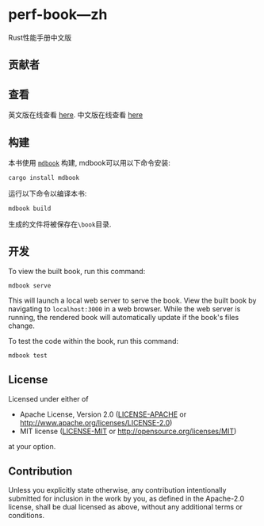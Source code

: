 # perf-book—zh

Rust性能手册中文版

## 贡献者

## 查看

英文版在线查看 [here](https://nnethercote.github.io/perf-book/).
中文版在线查看 [here](https://poly000.github.io/perf-book-zh/)

## 构建

本书使用 [`mdbook`](https://github.com/rust-lang/mdBook) 构建, mdbook可以用以下命令安装:
```
cargo install mdbook
```
运行以下命令以编译本书:
```
mdbook build
```
生成的文件将被保存在`\book`目录.

## 开发

To view the built book, run this command:
```
mdbook serve
```
This will launch a local web server to serve the book. View the built book by
navigating to `localhost:3000` in a web browser. While the web server is
running, the rendered book will automatically update if the book's files
change.

To test the code within the book, run this command:
```
mdbook test
```

## License

Licensed under either of
* Apache License, Version 2.0 ([LICENSE-APACHE](LICENSE-APACHE) or
  http://www.apache.org/licenses/LICENSE-2.0)
* MIT license ([LICENSE-MIT](LICENSE-MIT) or
  http://opensource.org/licenses/MIT)

at your option.

## Contribution

Unless you explicitly state otherwise, any contribution intentionally submitted
for inclusion in the work by you, as defined in the Apache-2.0 license, shall
be dual licensed as above, without any additional terms or conditions.

